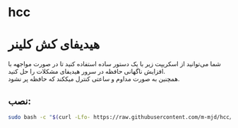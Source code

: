 # hcc 
# هیدیفای کش کلینر
شما می‌توانید از اسکریپت زیر با یک دستور ساده استفاده کنید تا در صورت مواجهه با افزایش ناگهانی حافظه در سرور هیدیفای مشکلات را حل کنید.<br>
همچنین به صورت مداوم و ساعتی کنترل میککند که حافظه پر نشود.

## نصب:

```bash
sudo bash -c "$(curl -Lfo- https://raw.githubusercontent.com/m-mjd/hcc/main/optimizer.sh)"
